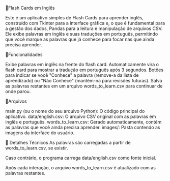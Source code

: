 🧠Flash Cards em Inglês

Este é um aplicativo simples de Flash Cards para aprender inglês, construído com Tkinter para a interface gráfica e, o que é fundamental para a gestão dos dados, Pandas para a leitura e manipulação de arquivos CSV. Ele exibe palavras em inglês e suas traduções em português, permitindo que você marque as palavras que já conhece para focar nas que ainda precisa aprender.

🚀Funcionalidades

Exibe palavras em inglês na frente do flash card.
Automaticamente vira o flash card para mostrar a tradução em português após 3 segundos.
Botões para indicar se você "Conhece" a palavra (remove-a da lista de aprendizado) ou "Não Conhece" (mantém-na para revisões futuras).
Salva as palavras restantes em um arquivo words_to_learn.csv para continuar de onde parou.

🚀Arquivos

main.py (ou o nome do seu arquivo Python): O código principal do aplicativo.
data/english.csv: O arquivo CSV original com as palavras em inglês e português.
words_to_learn.csv: Gerado automaticamente, contém as palavras que você ainda precisa aprender.
images/: Pasta contendo as imagens da interface do usuário.

📝 Detalhes Técnicos
As palavras são carregadas a partir de words_to_learn.csv, se existir.

Caso contrário, o programa carrega data/english.csv como fonte inicial.

Após cada interação, o arquivo words_to_learn.csv é atualizado com as palavras restantes.
